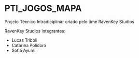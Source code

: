# PTI_JOGOS_MAPA
Projeto Técnico Intradiciplinar criado pelo time RavenKey Studios

RavenKey Studios Integrantes:
 - Lucas Triboli
 - Catarina Polidoro
 - Sofia Ayumi
